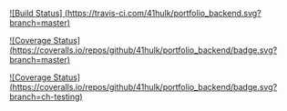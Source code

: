 
[![Build Status]
(https://travis-ci.com/41hulk/portfolio_backend.svg?branch=master)](https://travis-ci.com/41hulk/portfolio_backend)

[![Coverage Status]
(https://coveralls.io/repos/github/41hulk/portfolio_backend/badge.svg?branch=master)](https://coveralls.io/github/41hulk/portfolio_backend?branch=master)

[![Coverage Status]
(https://coveralls.io/repos/github/41hulk/portfolio_backend/badge.svg?branch=ch-testing)](https://coveralls.io/github/41hulk/portfolio_backend?branch=ch-testing)
